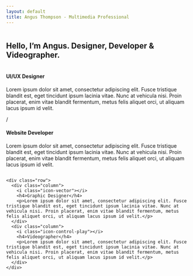 ```yaml
---
layout: default
title: Angus Thompson - Multimedia Professional
---
```


<section id="intro">
  <div class="container">
    <div class="row">
      <div class="column">
        <h1>Hello, I’m Angus. Designer, Developer & Videographer.</h1>
      </div>
      <div class="column"></div>
    </div>
  </div>
</section>

<section id="about">
  <div class="container">
    <div class="row">
      <div class="column">
        <i class="icon-eye"></i>
        <h4>UI/UX Designer</h4>
        <p>Lorem ipsum dolor sit amet, consectetur adipiscing elit. Fusce tristique blandit est, eget tincidunt ipsum lacinia vitae. Nunc at vehicula nisi. Proin placerat, enim vitae blandit fermentum, metus felis aliquet orci, ut aliquam lacus ipsum id velit.</p>
      </div>
      <div class="column">
        <div class-"icon"><i class="icon-arrow-left"></i><span>/</span><i class="icon-arrow-right"></i></div>
        <h4>Website Developer</h4>
        <p>Lorem ipsum dolor sit amet, consectetur adipiscing elit. Fusce tristique blandit est, eget tincidunt ipsum lacinia vitae. Nunc at vehicula nisi. Proin placerat, enim vitae blandit fermentum, metus felis aliquet orci, ut aliquam lacus ipsum id velit.</p>
      </div>
    </div>

    <div class="row">
      <div class="column">
        <i class="icon-vector"></i>
        <h4>Graphic Designer</h4>
        <p>Lorem ipsum dolor sit amet, consectetur adipiscing elit. Fusce tristique blandit est, eget tincidunt ipsum lacinia vitae. Nunc at vehicula nisi. Proin placerat, enim vitae blandit fermentum, metus felis aliquet orci, ut aliquam lacus ipsum id velit.</p>
      </div>
      <div class="column">
        <i class="icon-control-play"></i>
        <h4>Videographer</h4>
        <p>Lorem ipsum dolor sit amet, consectetur adipiscing elit. Fusce tristique blandit est, eget tincidunt ipsum lacinia vitae. Nunc at vehicula nisi. Proin placerat, enim vitae blandit fermentum, metus felis aliquet orci, ut aliquam lacus ipsum id velit.</p>
      </div>
    </div>
  </div>
</section>
